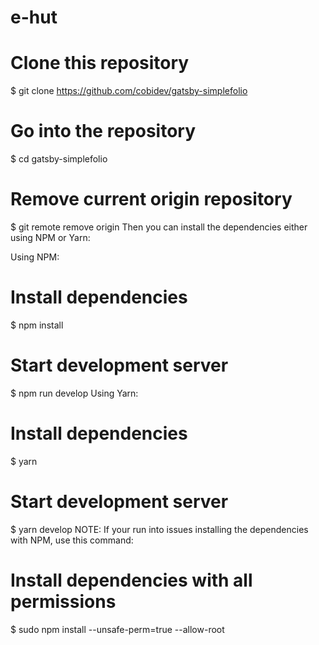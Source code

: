# e-hut


# Clone this repository
$ git clone https://github.com/cobidev/gatsby-simplefolio

# Go into the repository
$ cd gatsby-simplefolio

# Remove current origin repository
$ git remote remove origin
Then you can install the dependencies either using NPM or Yarn:

Using NPM:

# Install dependencies
$ npm install

# Start development server
$ npm run develop
Using Yarn:

# Install dependencies
$ yarn

# Start development server
$ yarn develop
NOTE: If your run into issues installing the dependencies with NPM, use this command:

# Install dependencies with all permissions
$ sudo npm install --unsafe-perm=true --allow-root
